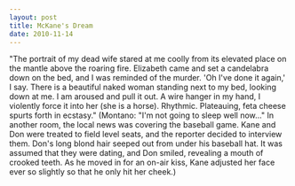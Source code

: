 ```yaml
---
layout: post
title: McKane's Dream
date: 2010-11-14
---
```

"The portrait of my dead wife stared at me coolly from its elevated place
      on the mantle above the roaring fire. Elizabeth came and set a candelabra down on the bed, and
      I was reminded of the murder.    'Oh I've done it again,' I say.    There is a beautiful naked woman standing next to my bed, looking down at me.
      I am aroused and pull it out. A wire hanger in my hand, I violently force it into her (she is
      a horse). Rhythmic. Plateauing, feta cheese spurts forth in ecstasy."    (Montano: "I'm not going to sleep well now..."    In another room,
      the local news was covering the baseball game. Kane and Don were treated to field level seats,
      and the reporter decided to interview them. Don's long blond hair seeped out from under his
      baseball hat. It was assumed that they were dating, and Don smiled, revealing a mouth of
      crooked teeth. As he moved in for an on-air kiss, Kane adjusted her face ever so slightly so
      that he only hit her cheek.)